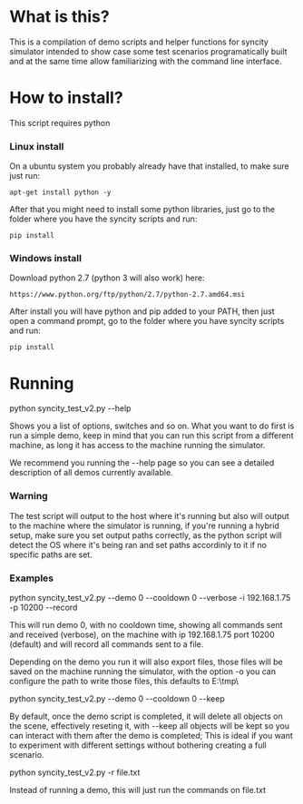 # What is this?

This is a compilation of demo scripts and helper functions for syncity simulator
intended to show case some test scenarios programatically built and at the same
time allow familiarizing with the command line interface.

# How to install?

This script requires python

### Linux install

On a ubuntu system you probably already have
that installed, to make sure just run:

`apt-get install python -y`

After that you might need to install some python libraries, just go to the folder
where you have the syncity scripts and run:

`pip install`

### Windows install

Download python 2.7 (python 3 will also work) here:

`https://www.python.org/ftp/python/2.7/python-2.7.amd64.msi`

After install you will have python and pip added to your PATH, then just open
a command prompt, go to the folder where you have syncity scripts and run:

`pip install`

# Running

python syncity_test_v2.py --help

Shows you a list of options, switches and so on. What you want to do first is
run a simple demo, keep in mind that you can run this script from a different
machine, as long it has access to the machine running the simulator.

We recommend you running the --help page so you can see a detailed description
of all demos currently available.

### Warning

The test script will output to the host where it's running but also will
output to the machine where the simulator is running, if you're running a
hybrid setup, make sure you set output paths correctly, as the python script
will detect the OS where it's being ran and set paths accordinly to it if no
specific paths are set.

### Examples

python syncity_test_v2.py --demo 0 --cooldown 0 --verbose -i 192.168.1.75 -p 10200 --record

This will run demo 0, with no cooldown time, showing all commands sent and
received (verbose), on the machine with ip 192.168.1.75 port 10200 (default)
and will record all commands sent to a file.

Depending on the demo you run it will also export files, those files will be
saved on the machine running the simulator, with the option -o you can configure
the path to write those files, this defaults to E:\tmp\

python syncity_test_v2.py --demo 0 --cooldown 0 --keep

By default, once the demo script is completed, it will delete all objects on
the scene, effectively reseting it, with --keep all objects will be kept so you
can interact with them after the demo is completed; This is ideal if you want
to experiment with different settings without bothering creating a full scenario.

python syncity_test_v2.py -r file.txt

Instead of running a demo, this will just run the commands on file.txt

